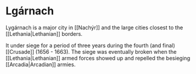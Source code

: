 # Lgárnach
Lygárnach is a major city in [[Nachýr]] and the large cities closest to the [[Lethania|Lethanian]] borders. 

It under siege for a period of three years during the fourth (and final) [[Crusade]] (1656 - 1663). The siege was eventually broken when the [[Lethania|Lethanian]] armed forces showed up and repelled the besieging [[Arcadia|Arcadian]] armies.
